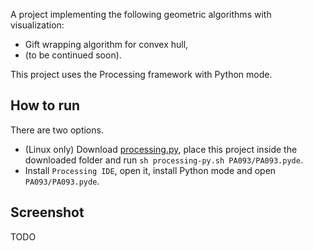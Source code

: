 A project implementing the following geometric algorithms with
visualization:

* Gift wrapping algorithm for convex hull,
* (to be continued soon).

This project uses the Processing framework with Python mode.

How to run
----------

There are two options.

* (Linux only) Download [processing.py](https://github.com/jdf/processing.py),
  place this project inside the downloaded folder and run
  `sh processing-py.sh PA093/PA093.pyde`.
* Install `Processing IDE`, open it, install Python mode and open `PA093/PA093.pyde`.


Screenshot
----------

TODO
